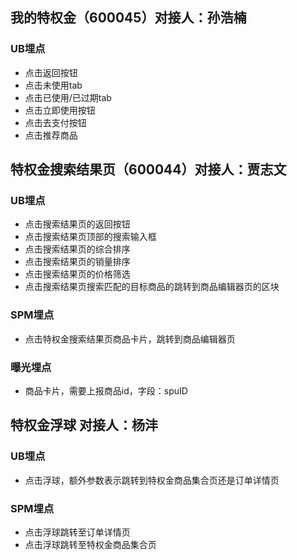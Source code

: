 ## 我的特权金（600045）对接人：孙浩楠

### UB埋点

- 点击返回按钮
- 点击未使用tab
- 点击已使用/已过期tab
- 点击立即使用按钮
- 点击去支付按钮
- 点击推荐商品

## 特权金搜索结果页（600044）对接人：贾志文

### UB埋点

- 点击搜索结果页的返回按钮
- 点击搜索结果页顶部的搜索输入框
- 点击搜索结果页的综合排序
- 点击搜索结果页的销量排序
- 点击搜索结果页的价格筛选
- 点击搜索结果页搜索匹配的目标商品的跳转到商品编辑器页的区块

### SPM埋点

- 点击特权金搜索结果页商品卡片，跳转到商品编辑器页

### 曝光埋点

- 商品卡片，需要上报商品id，字段：spuID

## 特权金浮球 对接人：杨沣

### UB埋点

- 点击浮球，额外参数表示跳转到特权金商品集合页还是订单详情页

### SPM埋点

- 点击浮球跳转至订单详情页
- 点击浮球跳转至特权金商品集合页